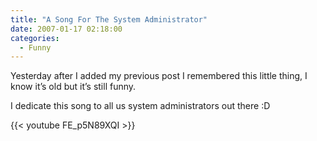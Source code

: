 ```yaml
---
title: "A Song For The System Administrator"
date: 2007-01-17 02:18:00
categories:
  - Funny
---
```


Yesterday after I added my previous post I remembered this little thing, I know it’s old but it’s still funny.<!--more-->

I dedicate this song to all us system administrators out there :D

{{< youtube FE_p5N89XQI >}}
